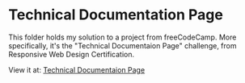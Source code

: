 # Technical Documentation Page

This folder holds my solution to a project from freeCodeCamp.
More specifically, it's the "Technical Documentaion Page" challenge, from Responsive Web Design Certification.

View it at: [Technical Documentaion Page](https://jonjmoreira.github.io/freeCodeCamp-projects/projects/responsive-web-design/technical-documentation-page/page.html)
